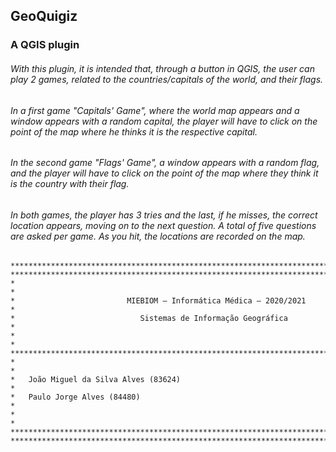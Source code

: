 
## GeoQuigiz 
### A QGIS plugin

###### With this plugin, it is intended that, through a button in QGIS, the user can play 2 games, related to the countries/capitals of the world, and their flags.

###### In a first game "Capitals' Game", where the world map appears and a window appears with a random capital, the player will have to click on the point of the map where he thinks it is the respective capital.

###### In the second game "Flags' Game", a window appears with a random flag, and the player will have to click on the point of the map where they think it is the country with their flag. 

###### In both games, the player has 3 tries and the last, if he misses, the correct location appears, moving on to the next question. A total of five questions are asked per game. As you hit, the locations are recorded on the map.




```                                 
**********************************************************************************************
**********************************************************************************************
*                                                                                            *
*                         MIEBIOM – Informática Médica – 2020/2021                           *
*                            Sistemas de Informação Geográfica                               *
*                                                                                            *
**********************************************************************************************
*                                                                                            *
*   João Miguel da Silva Alves (83624)                                                       *
*   Paulo Jorge Alves (84480)                                                                *
*                                                                                            *
**********************************************************************************************
**********************************************************************************************
``` 

